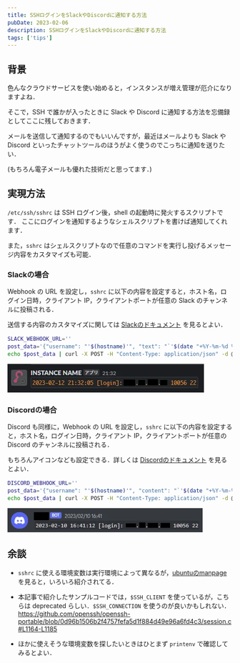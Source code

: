 ```yaml
---
title: SSHログインをSlackやDiscordに通知する方法
pubDate: 2023-02-06
description: SSHログインをSlackやDiscordに通知する方法
tags: ['tips']
---
```


## 背景

色んなクラウドサービスを使い始めると，インスタンスが増え管理が厄介になりますよね．

そこで，SSH で誰かが入ったときに Slack や Discord に通知する方法を忘備録としてここに残しておきます．

メールを送信して通知するのでもいいんですが，最近はメールよりも Slack や Discord といったチャットツールのほうがよく使うのでこっちに通知を送りたい．

(もちろん電子メールも優れた技術だと思ってます．)

## 実現方法

`/etc/ssh/sshrc` は SSH ログイン後，shell の起動時に発火するスクリプトです．
ここにログインを通知するようなシェルスクリプトを書けば通知してくれます．

また，`sshrc` はシェルスクリプトなので任意のコマンドを実行し投げるメッセージ内容をカスタマイズも可能．

### Slackの場合

Webhook の URL を設定し，`sshrc` に以下の内容を設定すると，ホスト名，ログイン日時，クライアント IP，クライアントポートが任意の Slack のチャンネルに投稿される．

送信する内容のカスタマイズに関しては [Slackのドキュメント](https://api.slack.com/messaging/webhooks) を見るとよい．

```sh /etc/ssh/sshrc
SLACK_WEBHOOK_URL=''
post_data='{"username": "'$(hostname)'", "text": "`'$(date "+%Y-%m-%d %H:%M:%S")' [login]: '$($SSH_CLIENT)'`"}'
echo $post_data | curl -X POST -H "Content-Type: application/json" -d @- $SLACK_WEBHOOK_URL
```

![sshrc slack](./assets/sshrc_slack.webp)

### Discordの場合

Discord も同様に，Webhook の URL を設定し，`sshrc` に以下の内容を設定すると，ホスト名，ログイン日時，クライアント IP，クライアントポートが任意の Discord のチャンネルに投稿される．

もちろんアイコンなども設定できる．詳しくは [Discordのドキュメント](https://discord.com/developers/docs/resources/webhook) を見るとよい．

```sh /etc/ssh/sshrc
DISCORD_WEBHOOK_URL=''
post_data='{"username": "'$(hostname)'", "content": "`'$(date "+%Y-%m-%d %H:%M:%S")' [login]: '$($SSH_CLIENT)'`"}'
echo $post_data | curl -X POST -H "Content-Type: application/json" -d @- $DISCORD_WEBHOOK_URL
```

![sshrc discord](./assets/sshrc_discord.webp)

## 余談

- `sshrc` に使える環境変数は実行環境によって異なるが，[ubuntuのmanpage](https://manpages.ubuntu.com/manpages/jammy/en/man1/ssh.1.html#environment) を見ると，いろいろ紹介されてる．

- 本記事で紹介したサンプルコードでは，`$SSH_CLIENT` を使っているが，こちらは deprecated らしい．`$SSH_CONNECTION` を使うのが良いかもしれない．
  https://github.com/openssh/openssh-portable/blob/0d96b1506b2f4757fefa5d1f884d49e96a6fd4c3/session.c#L1164-L1185

- ほかに使えそうな環境変数を探したいときはひとまず `printenv` で確認してみるとよい．
